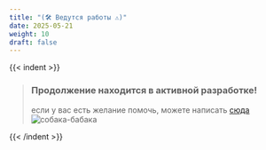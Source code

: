 ```yaml
---
title: "(🛠️ Ведутся работы ⚠️)"
date: 2025-05-21
weight: 10
draft: false
---
```


{{< indent >}}

> ### Продолжение находится в активной разработке!
 > если у вас есть желание помочь, можете написать
 >  [сюда](https://t.me/mister_programmister)
 > ![собака-бабака](/img/fancygopher.jpg)

{{< /indent >}}